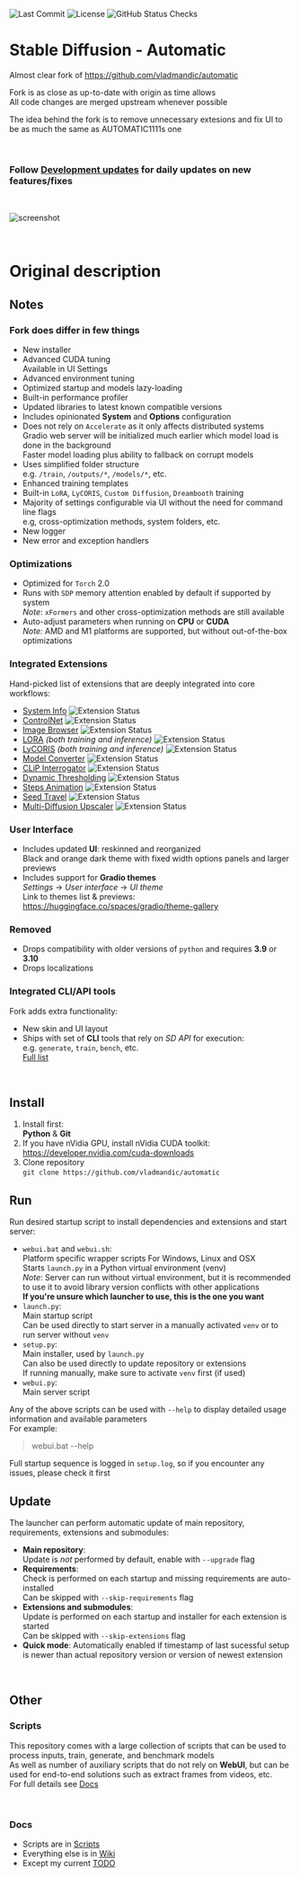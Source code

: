 ![Last Commit](https://img.shields.io/github/last-commit/DenkingOfficial/pure-sd-webui?style=flat-square&svg=true)
![License](https://img.shields.io/github/license/DenkingOfficial/pure-sd-webui?style=flat-square&svg=true)
![GitHub Status Checks](https://img.shields.io/github/checks-status/DenkingOfficial/pure-sd-webui/?style=flat-square&svg=true)

# Stable Diffusion - Automatic

Almost clear fork of <https://github.com/vladmandic/automatic>  

Fork is as close as up-to-date with origin as time allows  
All code changes are merged upstream whenever possible  

The idea behind the fork is to remove unnecessary extesions and fix UI to be as much the same as AUTOMATIC1111s one  

<br>



### Follow [Development updates](https://github.com/vladmandic/automatic/discussions/99) for daily updates on new features/fixes

<br>

![screenshot](javascript/black-orange.jpg)

<br>

# Original description
## Notes

### Fork does differ in few things

- New installer  
- Advanced CUDA tuning  
  Available in UI Settings
- Advanced environment tuning  
- Optimized startup and models lazy-loading  
- Built-in performance profiler  
- Updated libraries to latest known compatible versions  
- Includes opinionated **System** and **Options** configuration  
- Does not rely on `Accelerate` as it only affects distributed systems  
  Gradio web server will be initialized much earlier which model load is done in the background  
  Faster model loading plus ability to fallback on corrupt models  
- Uses simplified folder structure  
  e.g. `/train`, `/outputs/*`, `/models/*`, etc.  
- Enhanced training templates  
- Built-in `LoRA`, `LyCORIS`, `Custom Diffusion`, `Dreambooth` training  
- Majority of settings configurable via UI without the need for command line flags  
  e.g, cross-optimization methods, system folders, etc.  
- New logger  
- New error and exception handlers  

### Optimizations

- Optimized for `Torch` 2.0  
- Runs with `SDP` memory attention enabled by default if supported by system  
  *Note*: `xFormers` and other cross-optimization methods are still available  
- Auto-adjust parameters when running on **CPU** or **CUDA**  
  *Note:* AMD and M1 platforms are supported, but without out-of-the-box optimizations  

### Integrated Extensions

Hand-picked list of extensions that are deeply integrated into core workflows:

- [System Info](https://github.com/vladmandic/sd-extension-system-info) ![Extension Status](https://img.shields.io/badge/Can't%20be%20removed-red?style=flat-square&svg=true)
- [ControlNet](https://github.com/Mikubill/sd-webui-controlnet) ![Extension Status](https://img.shields.io/badge/REMOVED-green?style=flat-square&svg=true)
- [Image Browser](https://github.com/AlUlkesh/stable-diffusion-webui-images-browser) ![Extension Status](https://img.shields.io/badge/REMOVED-green?style=flat-square&svg=true)
- [LORA](https://github.com/kohya-ss/sd-scripts) *(both training and inference)* ![Extension Status](https://img.shields.io/badge/REMOVED-green?style=flat-square&svg=true)
- [LyCORIS](https://github.com/KohakuBlueleaf/LyCORIS) *(both training and inference)* ![Extension Status](https://img.shields.io/badge/REMOVED-green?style=flat-square&svg=true)
- [Model Converter](https://github.com/Akegarasu/sd-webui-model-converter) ![Extension Status](https://img.shields.io/badge/REMOVED-green?style=flat-square&svg=true)
- [CLiP Interrogator](https://github.com/pharmapsychotic/clip-interrogator-ext) ![Extension Status](https://img.shields.io/badge/REMOVED-green?style=flat-square&svg=true)
- [Dynamic Thresholding](https://github.com/mcmonkeyprojects/sd-dynamic-thresholding) ![Extension Status](https://img.shields.io/badge/REMOVED-green?style=flat-square&svg=true)
- [Steps Animation](https://github.com/vladmandic/sd-extension-steps-animation) ![Extension Status](https://img.shields.io/badge/REMOVED-green?style=flat-square&svg=true)
- [Seed Travel](https://github.com/yownas/seed_travel) ![Extension Status](https://img.shields.io/badge/REMOVED-green?style=flat-square&svg=true)
- [Multi-Diffusion Upscaler](https://github.com/pkuliyi2015/multidiffusion-upscaler-for-automatic1111) ![Extension Status](https://img.shields.io/badge/REMOVED-green?style=flat-square&svg=true)

### User Interface

- Includes updated **UI**: reskinned and reorganized  
  Black and orange dark theme with fixed width options panels and larger previews  
- Includes support for **Gradio themes**  
  *Settings* -> *User interface* -> *UI theme*  
  Link to themes list & previews: <https://huggingface.co/spaces/gradio/theme-gallery>  

### Removed

- Drops compatibility with older versions of `python` and requires **3.9** or **3.10**  
- Drops localizations  

### Integrated CLI/API tools

Fork adds extra functionality:

- New skin and UI layout  
- Ships with set of **CLI** tools that rely on *SD API* for execution:  
  e.g. `generate`, `train`, `bench`, etc.  
  [Full list](<cli/>)

<br>

## Install

1. Install first:  
**Python** & **Git**  
2. If you have nVidia GPU, install nVidia CUDA toolkit:  
<https://developer.nvidia.com/cuda-downloads>
3. Clone repository  
`git clone https://github.com/vladmandic/automatic`

## Run

Run desired startup script to install dependencies and extensions and start server:

- `webui.bat` and `webui.sh`:  
  Platform specific wrapper scripts For Windows, Linux and OSX  
  Starts `launch.py` in a Python virtual environment (venv)  
  *Note*: Server can run without virtual environment, but it is recommended to use it to avoid library version conflicts with other applications  
  **If you're unsure which launcher to use, this is the one you want**  
- `launch.py`:  
  Main startup script  
  Can be used directly to start server in a manually activated `venv` or to run server without `venv`  
- `setup.py`:  
  Main installer, used by `launch.py`  
  Can also be used directly to update repository or extensions  
  If running manually, make sure to activate `venv` first (if used)  
- `webui.py`:  
  Main server script  

Any of the above scripts can be used with `--help` to display detailed usage information and available parameters  
For example:
> webui.bat --help

Full startup sequence is logged in `setup.log`, so if you encounter any issues, please check it first  

## Update

The launcher can perform automatic update of main repository, requirements, extensions and submodules:

- **Main repository**:  
  Update is *not* performed by default, enable with `--upgrade` flag
- **Requirements**:  
  Check is performed on each startup and missing requirements are auto-installed  
  Can be skipped with `--skip-requirements` flag
- **Extensions and submodules**:  
  Update is performed on each startup and installer for each extension is started  
  Can be skipped with `--skip-extensions` flag
- **Quick mode**: Automatically enabled if timestamp of last sucessful setup is newer than actual repository version or version of newest extension

<br>

## Other

### Scripts

This repository comes with a large collection of scripts that can be used to process inputs, train, generate, and benchmark models  
As well as number of auxiliary scripts that do not rely on **WebUI**, but can be used for end-to-end solutions such as extract frames from videos, etc.  
For full details see [Docs](cli/README.md)

<br>

### Docs

- Scripts are in [Scripts](cli/README.md)  
- Everything else is in [Wiki](https://github.com/vladmandic/automatic/wiki)  
- Except my current [TODO](TODO.md)  

<br>
